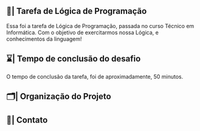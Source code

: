  ## 📑| Tarefa de Lógica de Programação

  Essa foi a tarefa de Lógica de Programação, passada no curso Técnico em Informática. Com o objetivo de exercitarmos nossa Lógica, e conhecimentos da linguagem!
   
## ⌛| Tempo de conclusão do desafio
 
  O tempo de conclusão da tarefa, foi de aproximadamente, 50 minutos.   
    
## 🗂️| Organização do Projeto     
               
                                                                     
                                                            
                                                      
## 📱| Contato                   
             
           
     
      
    
   


 
 

 





